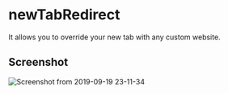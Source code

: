 # newTabRedirect
It allows you to override your new tab with any custom website.

## Screenshot
![Screenshot from 2019-09-19 23-11-34](https://user-images.githubusercontent.com/19255785/65267670-214cb100-db33-11e9-89dc-11aa832e15a5.png)
